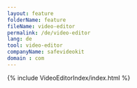 ```yaml
---
layout: feature
folderName: feature
fileName: video-editor
permalink: /de/video-editor
lang: de
tool: video-editor
companyName: safevideokit
domain : com
---
```


{% include VideoEditorIndex/index.html %}

   